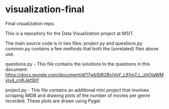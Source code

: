 # visualization-final
Final visualization repo.

This is a repository for the Data Visualization project at MSIT.

The main source code is in two files: project.py and questions.py
common.py contains a few methods that both the (unrelated) files above use.

questions.py - This file contains the solutions to the questions in this document: https://docs.google.com/document/d/17wbStR2BxiVoY_L61m7_L_zhOtaWMyix4_cnKJet5bY

project.py - This file contains an additional mini project that involves scraping IMDB and drawing plots of the number of movies per genre recorded. These plots are drawn using Pygal.
